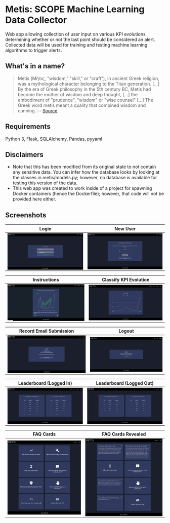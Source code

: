 # Metis: SCOPE Machine Learning Data Collector
Web app allowing collection of user input on various KPI evolutions determining whether or not the last point should be considered an alert. Collected data will be used for training and testing machine learning algorithms to trigger alerts.

## What's in a name?
> Metis (Μῆτις, "wisdom," "skill," or "craft"), in ancient Greek religion, was a mythological character belonging to the Titan generation. [...] By the era of Greek philosophy in the 5th century BC, Metis had become the mother of wisdom and deep thought, [...] the embodiment of "prudence", "wisdom" or "wise counsel" [...] The Greek word metis meant a quality that combined wisdom and cunning. -- [Source](https://en.wikipedia.org/wiki/Metis_(mythology))

## Requirements
Python 3, Flask, SQLAlchemy, Pandas, pyyaml

## Disclaimers
- Note that this has been modified from its original state to not contain any sensitive data. You can infer how the database looks by looking at the classes in metis/models.py; however, no database is available for testing this version of the data.
- This web app was created to work inside of a project for spawning Docker containers (hence the Dockerfile); however, that code will not be provided here either.

## Screenshots
|Login|New User|
| :---: | :---: |
|<img src="Metis%20Screenshots/metis_login.png?raw=true" align="center" width="450" alt="Metis Login">|<img src="Metis%20Screenshots/metis_new_user.png?raw=true" align="center" width="450" alt="Metis New User">

|Instructions|Classify KPI Evolution|
| :---: | :---: |
|<img src="Metis%20Screenshots/metis_instructions_still.png?raw=True" align="center" width="450" alt="Metis Instructions">|<img src="Metis%20Screenshots/metis_classification_page.png?raw=true" align="center" width="450" alt="Metis Classify">

|Record Email Submission|Logout|
| :---: | :---: |
|<img src="Metis%20Screenshots/metis_email_submission.png?raw=true" align="center" width="450" alt="Metis Accept Email Submission">|<img src="Metis%20Screenshots/metis_logout.png?raw=true" align="center" width="450" alt="Metis Logout">|

|Leaderboard (Logged In)|Leaderboard (Logged Out)|
| :---: | :---: |
|<img src="Metis%20Screenshots/metis_leaderboard.png?raw=true" align="center" width="450" alt="Metis Leaderboard when logged in">|<img src="Metis%20Screenshots/metis_leaderboard_not_logged_in.png?raw=true" align="center" width="450" alt="Metis Leaderboard when logged out">|

|FAQ Cards|FAQ Cards Revealed|
| :---: | :---: |
|<img src="Metis%20Screenshots/metis_faq_closed.png?raw=true" align="center" width="450" alt="Metis FAQ">|<img src="Metis%20Screenshots/metis_faq_expanded_blue_theme.png?raw=true" align="center" width="450" alt="Metis FAQ cards revealed.">
